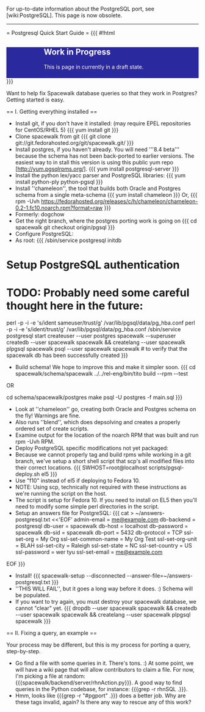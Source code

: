 
For up-to-date information about the PostgreSQL port, see [wiki:PostgreSQL]. This page is now obsolete.

----

= Postgresql Quick Start Guide =
{{{
#!html
<div style="background-color:#2b299e; color:white; background-image:url('/spacewalk/attachment/wiki/WikiSnippetsAndTemplates/workinprogress.png?format=raw'); background-repeat:no-repeat; padding-left:7em;background-position:1em;" >
   <h2>Work in Progress</h2>
   <div style="padding-bottom:0.5em;" >
       <p>This is page in currently in a draft state.</p>
   </div>
</div>
}}}

Want to help fix Spacewalk database queries so that they work in Postgres?  Getting started is easy.

== I. Getting everything installed ==

 * Install git, if you don't have it installed: (may require EPEL repositories for CentOS/RHEL 5)
  {{{
yum install git
  }}}
 * Clone spacewalk from git
  {{{
git clone git://git.fedorahosted.org/git/spacewalk.git/
  }}}
 * Install postgres, if you haven't already.  You will need '''8.4 beta''' because the schema has not been back-ported to earlier versions. 
  The easiest way to in stall this version is using this public yum repo [http://yum.pgsqlrpms.org/].
  {{{
yum install postgresql-server
  }}}
 * Install the python lex/yacc parser and PostgreSQL libraries:
  {{{
yum install python-ply python-pgsql
  }}}
 * Install ''chameleon'', the tool that builds both Oracle and Postgres schema from a single meta-schema
  {{{
yum install chameleon
  }}}
  Or,
  {{{
rpm -Uvh https://fedorahosted.org/releases/c/h/chameleon/chameleon-0.2-1.fc10.noarch.rpm?format=raw
  }}}
  * Formerly: dogchow 
 * Get the right branch, where the postgres porting work is going on
  {{{
cd spacewalk
git checkout origin/pgsql
  }}}
 * Configure PostgreSQL:
  * As root:
  {{{
/sbin/service postgresql initdb
# Setup PostgreSQL authentication
# TODO: Probably need some careful thought here in the future:
perl -p -i -e 's/ident sameuser/trust/g' /var/lib/pgsql/data/pg_hba.conf
perl -p -i -e 's/ident/trust/g' /var/lib/pgsql/data/pg_hba.conf
/sbin/service postgresql start
createuser --user postgres spacewalk --superuser
createdb --user spacewalk spacewalk && createlang --user spacewalk plpgsql spacewalk
psql --user spacewalk spacewalk # to verify that the spacewalk db has been successfully created
  }}}
 * Build schema! We hope to improve this and make it simpler soon.
  {{{
cd spacewalk/schema/spacewalk
../../rel-eng/bin/tito build --rpm --test

OR

cd schema/spacewalk/postgres
make
psql -U postgres -f main.sql
  }}}
  * Look at ''chameleon'' go, creating both Oracle and Postgres schema on the fly!  Warnings are fine.
  * Also runs ''blend'', which does depsolving and creates a properly ordered set of create scripts.
  * Examine output for the location of the noarch RPM that was built and run rpm -Uvh RPM.
 * Deploy PostgreSQL specific modifications not yet packaged:
  * Because we cannot properly tag and build rpms while working in a git branch, we've setup a short shell script that scp's all modified files into their correct locations.
  {{{
SWHOST=root@localhost scripts/pgsql-deploy.sh el5
  }}}
  * Use "f10" instead of el5 if deploying to Fedora 10.
  * NOTE: Using scp, technically not required with these instructions as we're running the script on the host.
  * The script is setup for Fedora 10. If you need to install on EL5 then you'll need to modify some simple perl directories in the script.
 * Setup an answers file for PostgreSQL:
  {{{
cat > ~/answers-postgresql.txt <<'EOF'
admin-email = me@example.com
db-backend = postgresql
db-user = spacewalk
db-host = localhost
db-password = spacewalk
db-sid = spacewalk
db-port = 5432
db-protocol = TCP
ssl-set-org = My Org
ssl-set-common-name = My Org Test
ssl-set-org-unit = BLAH
ssl-set-city = Raleigh
ssl-set-state = NC
ssl-set-country = US
ssl-password = wer tyu
ssl-set-email = me@example.com

EOF
}}}
 * Install!
  {{{
spacewalk-setup --disconnected --answer-file=~/answers-postgresql.txt
  }}}
  * ''THIS WILL FAIL'', but it goes a long way before it does. :) Schema will be populated.
  * If you want to try again, you must destroy your spacewalk database, we cannot "clear" yet.
  {{{
dropdb --user spacewalk spacewalk && createdb --user spacewalk spacewalk && createlang --user spacewalk plpgsql spacewalk
  }}}

== II. Fixing a query, an example ==

Your process may be different, but this is my process for porting a query, step-by-step.

 * Go find a file with some queries in it.  There's tons.  :)  At some point, we will have a wiki page that will allow contributors to claim a file.  For now, I'm picking a file at random: {{{spacewalk/backend/server/rhnAction.py}}}.  A good way to find queries in the Python codebase, for instance: {{{grep -r rhnSQL .}}}.
 * Hmm, looks like {{{grep -r "#pgport" .}}} does a better job.  Why are these tags invalid, again?  Is there any way to rescue any of this work?